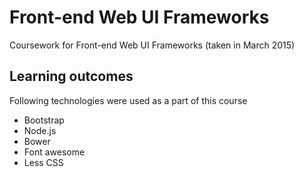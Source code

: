 # Front-end Web UI Frameworks

Coursework for Front-end Web UI Frameworks (taken in March 2015)

Learning outcomes
-----------------
Following technologies were used as a part of this course

- Bootstrap
- Node.js
- Bower
- Font awesome
- Less CSS
